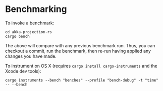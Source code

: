 Benchmarking
===

To invoke a benchmark:

```
cd akka-projection-rs
cargo bench
```

The above will compare with any previous benchmark run. Thus, you can checkout a commit, run the benchmark, then
re-run having applied any changes you have made.

To instrument on OS X (requires `cargo install cargo-instruments` and the Xcode dev tools):

```
cargo instruments --bench "benches" --profile "bench-debug" -t "time" -- --bench
```